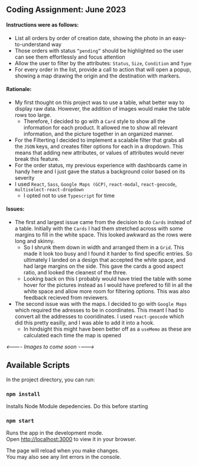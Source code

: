 ## Coding Assignment: June 2023

#### Instructions were as follows:
- List all orders by order of creation date, showing the photo in an easy-to-understand way
- Those orders with status `“pending”` should be highlighted so the user can see them effortlessly and focus attention
- Allow the user to filter by the attributes: `Status`, `Size`, `Condition` and `Type`
- For every order in the list, provide a call to action that will open a popup, showing a map drawing the origin and the destination with markers.

#### Rationale:
- My first thought on this project was to use a table, what better way to display raw data. However, the addition of images would make the table rows too large.
  - Therefore, I decided to go with a `Card` style to show all the information for each product. It allowed me to show all relevant information, and the picture together in an organized manner.
- For the Filterting I decided to implement a scalable filter that grabs all the `JSON` keys, and creates filter options for each in a dropdown. This means that adding new attributes, or values of attributes would never break this feature.
- For the order status, my previous experience with dashboards came in handy here and I just gave the status a background color based on its severity
- I used `React`, `Sass`, `Google Maps (GCP)`, `react-modal`, `react-geocode`, `multiselect-react-dropdown`
  - I opted not to use `Typescript` for time

#### Issues:
- The first and largest issue came from the decision to do `Cards` instead of a table. Initially with the `Cards` I had them stretched across with some margins to fill in the white space. This looked awkward as the rows were long and skinny.
  - So I shrunk them down in width and arranged them in a `Grid`. This made it look too busy and I found it harder to find specific entries. So ultimately I landed on a design that accepted the white space, and had large margins on the side. This gave the cards a good aspect ratio, and looked the cleanest of the three.
  - Looking back on this I probably would have tried the table with some hover for the pictures instead as I would have prefered to fill in all the white space and allow more room for filtering options. This was also feedback recieved from reviewers.
- The second issue was with the maps. I decided to go with `Google Maps` which required the adresses to be in coordinates. This meant I had to convert all the addresses to cooridinates. I used `react-geocode` which did this pretty easilly, and I was able to add it into a hook.
  - In hindsight this might have been better off as a `useMemo` as these are calculated each time the map is opened
 
*<---- Images to come soon ---->*

## Available Scripts

In the project directory, you can run:

### `npm install`
Installs Node Module depedencies. Do this before starting

### `npm start`

Runs the app in the development mode.\
Open [http://localhost:3000](http://localhost:3000) to view it in your browser.

The page will reload when you make changes.\
You may also see any lint errors in the console.
